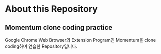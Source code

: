 # About this Repository
## Momentum clone coding practice
Google Chrome Web Browser의 Extension Program인 Momentum을 clone coding하며 연습한 Repository입니다.